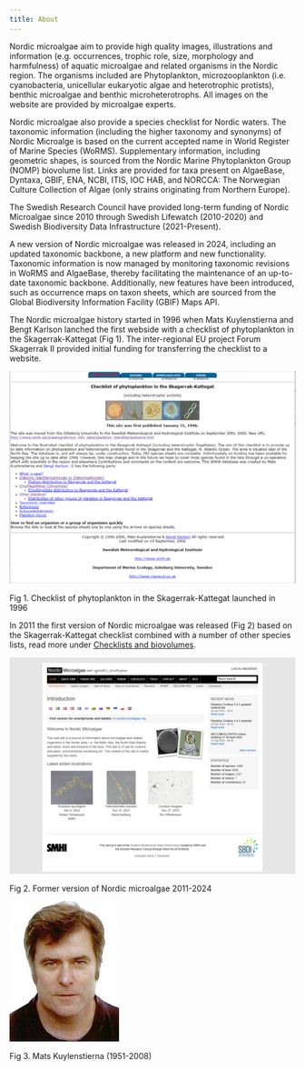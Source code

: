 ```yaml
---
title: About
---
```


Nordic microalgae aim to provide high quality images, illustrations and information (e.g. occurrences, trophic role, size, morphology and harmfulness) of aquatic microalgae and related organisms in the Nordic region. The organisms included are Phytoplankton, microzooplankton (i.e. cyanobacteria, unicellular eukaryotic algae and heterotrophic protists), benthic microalgae and benthic microheterotrophs. All images on the website are provided by microalgae experts.

Nordic microalgae also provide a species checklist for Nordic waters. The taxonomic information (including the higher taxonomy and synonyms) of Nordic Microalge is based on the current accepted name in World Register of Marine Species (WoRMS). Supplementary information, including geometric shapes, is sourced from the Nordic Marine Phytoplankton Group (NOMP) biovolume list. Links are provided for taxa present on AlgaeBase, Dyntaxa, GBIF, ENA, NCBI, ITIS, IOC HAB, and NORCCA: The Norwegian Culture Collection of Algae (only strains originating from Northern Europe).

The Swedish Research Council have provided long-term funding of Nordic Microalgae since 2010 through Swedish Lifewatch (2010-2020) and Swedish Biodiversity Data Infrastructure (2021-Present).

A new version of Nordic microalgae was released in 2024, including an updated taxonomic backbone, a new platform and new functionality. Taxonomic information is now managed by monitoring taxonomic revisions in WoRMS and AlgaeBase, thereby facilitating the maintenance of an up-to-date taxonomic backbone. Additionally, new features have been introduced, such as occurrence maps on taxon sheets, which are sourced from the Global Biodiversity Information Facility (GBIF) Maps API.

The Nordic microalgae history started in 1996 when Mats Kuylenstierna and Bengt Karlson lanched the first webside with a checklist of phytoplankton in the Skagerrak-Kattegat (Fig 1). The inter-regional EU project Forum Skagerrak II provided initial funding for transferring the checklist to a website. 

![printscreen checklist](/assets/checklist_1996.PNG)

Fig 1. Checklist of phytoplankton in the Skagerrak-Kattegat launched in 1996

In 2011 the first version of Nordic microalgae was released (Fig 2) based on the Skagerrak-Kattegat checklist combined with a number of other species lists, read more under [Checklists and biovolumes](/checklists-and-biovolumes/).

![printscreen old nordic microalgae](/assets/Nordic_microalgae_old.PNG)

Fig 2. Former version of Nordic microalgae 2011-2024

![Mats Kuylenstierna](/assets/mats_kuylenstierna.jpg)

Fig 3. Mats Kuylenstierna (1951-2008)

